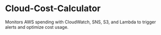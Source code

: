 # Cloud-Cost-Calculator
Monitors AWS spending with CloudWatch, SNS, S3, and Lambda to trigger alerts and optimize cost usage.
